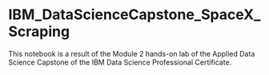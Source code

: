 # IBM_DataScienceCapstone_SpaceX_Scraping

This notebook is a result of the Module 2 hands-on lab of the Applied Data Science Capstone of the IBM Data Science Professional Certificate.
